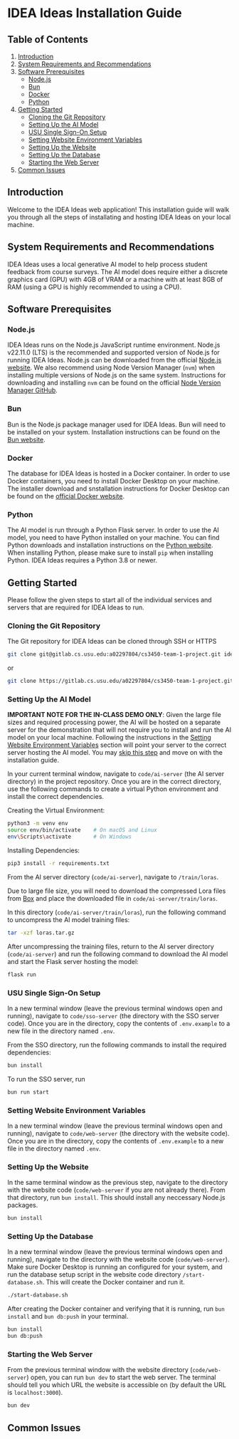 # IDEA Ideas Installation Guide

## Table of Contents
1. [Introduction](#introduction)
2. [System Requirements and Recommendations](#system-requirements-and-recommendations)
3. [Software Prerequisites](#software-prerequisites)
   - [Node.js](#nodejs)
   - [Bun](#bun)
   - [Docker](#docker)
   - [Python](#python)
4. [Getting Started](#getting-started)
   - [Cloning the Git Repository](#cloning-the-git-repository)
   - [Setting Up the AI Model](#setting-up-the-ai-model)
   - [USU Single Sign-On Setup](#usu-single-sign-on-setup)
   - [Setting Website Environment Variables](#setting-website-environment-variables)
   - [Setting Up the Website](#setting-up-the-website)
   - [Setting Up the Database](#setting-up-the-database)
   - [Starting the Web Server](#starting-the-web-server)
5. [Common Issues](#common-issues)

## Introduction
Welcome to the IDEA Ideas web application! This installation guide will walk you through all the steps of installating and hosting IDEA Ideas on your local machine.

## System Requirements and Recommendations
IDEA Ideas uses a local generative AI model to help process student feedback from course surveys. The AI model does require either a discrete graphics card (GPU) with 4GB of VRAM or a machine with at least 8GB of RAM (using a GPU is highly recommended to using a CPU).

## Software Prerequisites
### Node.js
IDEA Ideas runs on the Node.js JavaScript runtime environment. Node.js v22.11.0 (LTS) is the recommended and supported version of Node.js for running IDEA Ideas. Node.js can be downloaded from the official [Node.js website](https://nodejs.org/en/download/package-manager). We also recommend using Node Version Manager (`nvm`) when installing multiple versions of Node.js on the same system. Instructions for downloading and installing `nvm` can be found on the official [Node Version Manager GitHub](https://github.com/nvm-sh/nvm).

### Bun
Bun is the Node.js package manager used for IDEA Ideas. Bun will need to be installed on your system. Installation instructions can be found on the [Bun website](https://bun.sh/).

### Docker
The database for IDEA Ideas is hosted in a Docker container. In order to use Docker containers, you need to install Docker Desktop on your machine. The installer download and snstallation instructions for Docker Desktop can be found on the [official Docker website](https://www.docker.com/products/docker-desktop/).

### Python
The AI model is run through a Python Flask server. In order to use the AI model, you need to have Python installed on your machine. You can find Python downloads and installation instructions on the [Python website](https://www.python.org/). When installing Python, please make sure to install `pip` when installing Python. IDEA Ideas requires a Python 3.8 or newer.

## Getting Started
Please follow the given steps to start all of the individual services and servers that are required for IDEA Ideas to run.

### Cloning the Git Repository
The Git repository for IDEA Ideas can be cloned through SSH or HTTPS
```bash
git clone git@gitlab.cs.usu.edu:a02297804/cs3450-team-1-project.git idea-ideas
```
or
```bash
git clone https://gitlab.cs.usu.edu/a02297804/cs3450-team-1-project.git idea-ideas
```

### Setting Up the AI Model

**IMPORTANT NOTE FOR THE IN-CLASS DEMO ONLY**: Given the large file sizes and required processing power, the AI will be hosted on a separate server for the demonstration that will not require you to install and run the AI model on your local machine. Following the instructions in the [Setting Website Environment Variables](#setting-website-environment-variables) section will point your server to the correct server hosting the AI model. You may [skip this step](#usu-single-sign-on-setup) and move on with the installation guide.

In your current terminal window, navigate to `code/ai-server` (the AI server directory) in the project repository. Once you are in the correct directory, use the following commands to create a virtual Python environment and install the correct dependencies.

Creating the Virtual Environment:
```bash
python3 -m venv env
source env/bin/activate    # On macOS and Linux
env\Scripts\activate       # On Windows
```

Installing Dependencies:
```bash
pip3 install -r requirements.txt
```

From the AI server directory (`code/ai-server`), navigate to `/train/loras`. 

Due to large file size, you will need to download the compressed Lora files from [Box](https://usu.box.com/s/lkhwa4i88vzo97z94eiahzrned3xg5q3) and place the downloaded file in `code/ai-server/train/loras`.

In this directory (`code/ai-server/train/loras`), run the following command to uncompress the AI model training files:
```bash
tar -xzf loras.tar.gz
```

After uncompressing the training files, return to the AI server directory (`code/ai-server`) and run the following command to download the AI model and start the Flask server hosting the model:
```bash
flask run
```

### USU Single Sign-On Setup
In a new terminal window (leave the previous terminal windows open and running), navigate to `code/sso-server` (the directory with the SSO server code). Once you are in the directory, copy the contents of `.env.example` to a new file in the directory named `.env`.

From the SSO directory, run the following commands to install the required dependencies:
```bash
bun install
```

To run the SSO server, run
```bash
bun run start
```

### Setting Website Environment Variables
In a new terminal window (leave the previous terminal windows open and running), navigate to `code/web-server` (the directory with the website code). Once you are in the directory, copy the contents of `.env.example` to a new file in the directory named `.env`.

### Setting Up the Website
In the same terminal window as the previous step, navigate to the directory with the website code (`code/web-server` if you are not already there). From that directory, run `bun install`. This should install any neccessary Node.js packages.
```bash
bun install
```

### Setting Up the Database
In a new terminal window (leave the previous terminal windows open and running), navigate to the directory with the website code (`code/web-server`). Make sure Docker Desktop is running an configured for your system, and run the database setup script in the website code directory `/start-database.sh`. This will create the Docker container and run it.
```bash
./start-database.sh
```

After creating the Docker container and verifying that it is running, run `bun install` and `bun db:push` in your terminal.
```bash
bun install
bun db:push
```

### Starting the Web Server
From the previous terminal window with the website directory (`code/web-server`) open, you can run `bun dev` to start the web server. The terminal should tell you which URL the website is accessible on (by default the URL is `localhost:3000`).
```bash
bun dev
```

## Common Issues